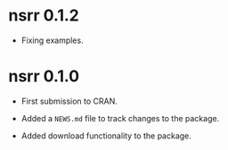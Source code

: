 # nsrr 0.1.2

- Fixing examples.

# nsrr 0.1.0

* First submission to CRAN. 
* Added a `NEWS.md` file to track changes to the package.

* Added download functionality to the package.

